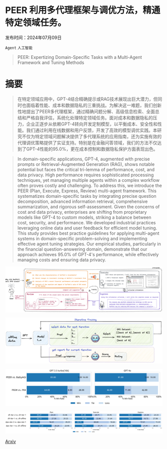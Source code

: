 # PEER 利用多代理框架与调优方法，精通特定领域任务。

发布时间：2024年07月09日

`Agent` `人工智能`

> PEER: Expertizing Domain-Specific Tasks with a Multi-Agent Framework and Tuning Methods

# 摘要

> 在特定领域应用中，GPT-4结合精确提示或RAG技术展现出巨大潜力，但同时也面临着性能、成本和数据隐私的三重挑战。为解决这一难题，我们创新性地提出了PEER多代理框架，通过精确问题分解、高级信息检索、全面总结和严格自我评估，系统化处理特定领域任务。面对成本和数据隐私的压力，企业正逐步从依赖GPT-4转向开发定制模型，以平衡成本、安全性和性能。我们通过利用在线数据和用户反馈，开发了高效的模型调优实践。本研究不仅为特定领域问题解决提供了多代理系统的应用指南，还为实施有效的代理调优策略提供了实证支持。特别是在金融问答领域，我们的方法不仅达到了GPT-4性能的95.0%，更在成本控制和数据隐私保护方面表现出色。

> In domain-specific applications, GPT-4, augmented with precise prompts or Retrieval-Augmented Generation (RAG), shows notable potential but faces the critical tri-lemma of performance, cost, and data privacy. High performance requires sophisticated processing techniques, yet managing multiple agents within a complex workflow often proves costly and challenging. To address this, we introduce the PEER (Plan, Execute, Express, Review) multi-agent framework. This systematizes domain-specific tasks by integrating precise question decomposition, advanced information retrieval, comprehensive summarization, and rigorous self-assessment. Given the concerns of cost and data privacy, enterprises are shifting from proprietary models like GPT-4 to custom models, striking a balance between cost, security, and performance. We developed industrial practices leveraging online data and user feedback for efficient model tuning. This study provides best practice guidelines for applying multi-agent systems in domain-specific problem-solving and implementing effective agent tuning strategies. Our empirical studies, particularly in the financial question-answering domain, demonstrate that our approach achieves 95.0% of GPT-4's performance, while effectively managing costs and ensuring data privacy.

![PEER 利用多代理框架与调优方法，精通特定领域任务。](../../../paper_images/2407.06985/lunwen_3.png)

![PEER 利用多代理框架与调优方法，精通特定领域任务。](../../../paper_images/2407.06985/image_iter-training.png)

![PEER 利用多代理框架与调优方法，精通特定领域任务。](../../../paper_images/2407.06985/peer_result_3.png)

![PEER 利用多代理框架与调优方法，精通特定领域任务。](../../../paper_images/2407.06985/high_resolution_chart.png)

[Arxiv](https://arxiv.org/abs/2407.06985)